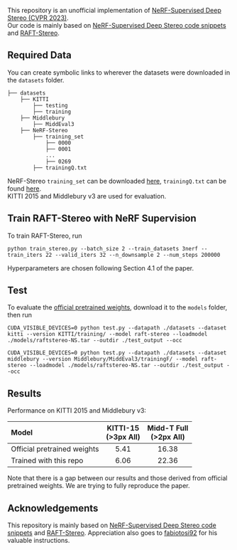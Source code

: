 This repository is an unofficial implementation of [NeRF-Supervised Deep Stereo (CVPR 2023)](https://arxiv.org/abs/2303.17603).<br/>
Our code is mainly based on [NeRF-Supervised Deep Stereo code snippets](https://github.com/fabiotosi92/NeRF-Supervised-Deep-Stereo) and [RAFT-Stereo](https://github.com/princeton-vl/RAFT-Stereo).

## Required Data
You can create symbolic links to wherever the datasets were downloaded in the `datasets` folder. 
```Shell
├── datasets
    ├── KITTI
        ├── testing
        ├── training
    ├── Middlebury
        ├── MiddEval3
    ├── NeRF-Stereo
        ├── training_set
            ├── 0000
            ├── 0001
            ...
            ├── 0269
        ├── trainingQ.txt
```
NeRF-Stereo `training_set` can be downloaded [here](https://amsacta.unibo.it/id/eprint/7218/), `trainingQ.txt` can be found [here](https://github.com/fabiotosi92/NeRF-Supervised-Deep-Stereo/blob/main/filenames/trainingQ.txt).<br/>
KITTI 2015 and Middlebury v3 are used for evaluation.

## Train RAFT-Stereo with NeRF Supervision
To train RAFT-Stereo, run
```Shell
python train_stereo.py --batch_size 2 --train_datasets 3nerf --train_iters 22 --valid_iters 32 --n_downsample 2 --num_steps 200000
```
Hyperparameters are chosen following Section 4.1 of the paper.

## Test
To evaluate the [official pretrained weights](https://drive.google.com/file/d/1zAX2q1Tr9EOypXv5kwkI4a_YTravdtsS/view?usp=sharing), download it to the `models` folder, then run
```Shell
CUDA_VISIBLE_DEVICES=0 python test.py --datapath ./datasets --dataset kitti --version KITTI/training/ --model raft-stereo --loadmodel ./models/raftstereo-NS.tar --outdir ./test_output --occ
```
```Shell
CUDA_VISIBLE_DEVICES=0 python test.py --datapath ./datasets --dataset middlebury --version Middlebury/MiddEval3/trainingF/ --model raft-stereo --loadmodel ./models/raftstereo-NS.tar --outdir ./test_output --occ
```

## Results

Performance on KITTI 2015 and Middlebury v3:

| Model                         | KITTI-15<br/>(>3px All)   | Midd-T Full<br/>(>2px All)    |
| :---                          | :---:                     | :---:                         |
| Official pretrained weights   | 5.41                      | 16.38                         |
| Trained with this repo        | 6.06                      | 22.36                         |

Note that there is a gap between our results and those derived from official pretrained weights. We are trying to fully reproduce the paper.

## Acknowledgements

This repository  is mainly based on [NeRF-Supervised Deep Stereo code snippets](https://github.com/fabiotosi92/NeRF-Supervised-Deep-Stereo) and [RAFT-Stereo](https://github.com/princeton-vl/RAFT-Stereo). Appreciation also goes to [fabiotosi92](https://github.com/fabiotosi92) for his valuable instructions.